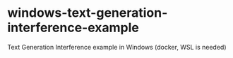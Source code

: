 # windows-text-generation-interference-example
Text Generation Interference example in Windows (docker, WSL is needed)
